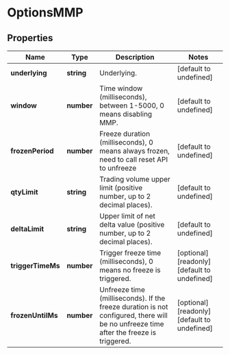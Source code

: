 # OptionsMMP

## Properties

Name | Type | Description | Notes
------------ | ------------- | ------------- | -------------
**underlying** | **string** | Underlying. | [default to undefined]
**window** | **number** | Time window (milliseconds), between 1-5000, 0 means disabling MMP. | [default to undefined]
**frozenPeriod** | **number** | Freeze duration (milliseconds), 0 means always frozen, need to call reset API to unfreeze | [default to undefined]
**qtyLimit** | **string** | Trading volume upper limit (positive number, up to 2 decimal places). | [default to undefined]
**deltaLimit** | **string** | Upper limit of net delta value (positive number, up to 2 decimal places). | [default to undefined]
**triggerTimeMs** | **number** | Trigger freeze time (milliseconds), 0 means no freeze is triggered. | [optional] [readonly] [default to undefined]
**frozenUntilMs** | **number** | Unfreeze time (milliseconds). If the freeze duration is not configured, there will be no unfreeze time after the freeze is triggered. | [optional] [readonly] [default to undefined]

